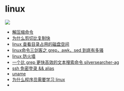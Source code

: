 # linux

![](https://oss.jaronnie.com/gopher-road-linux.png)

* [解压缩命令](compress-decompress.md)
* [为什么剪切比复制快](copy-compare-cut.md)
* [linux 查看目录占用的磁盘空间](du.md)
* [linux命令三剑客之 grep，awk，sed 到底有多骚](grep-sed-awk.md)
* [linux 防火墙](linux-firewall.md)
* [一个比 grep 更快高效的文本搜索命令 silversearcher-ag](silversearcher-ag.md)
* [ssh 免密登录 && alias](ssh-free-password.md)
* [uname](uname.md)
* [为什么程序员需要学习 linux](why-need-linux.md)
* [](xargs.md)

